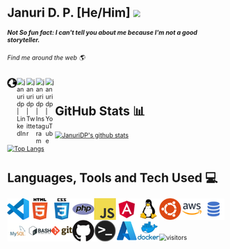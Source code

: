 # Januri D. P. [He/Him] <img src="https://raw.githubusercontent.com/vatsa287/vatsa287/master/assets/Hi.gif?raw=true" width="30px">

##### Not So fun fact: I can't tell you about me because I'm not a good storyteller.

###### Find me around the web 🌎

[<img align="left" alt="januridp.com" width="22px" src="https://raw.githubusercontent.com/iconic/open-iconic/master/svg/globe.svg" />][website]
[<img align="left" alt="januridp | LinkedIn" width="22px" src="https://cdn.jsdelivr.net/npm/simple-icons@v3/icons/linkedin.svg" />][linkedin]
[<img align="left" alt="januridp | Twitter" width="22px" src="https://cdn.jsdelivr.net/npm/simple-icons@v3/icons/twitter.svg" />][twitter]
[<img align="left" alt="januridp | Instagram" width="22px" src="https://cdn.jsdelivr.net/npm/simple-icons@v3/icons/instagram.svg" />][instagram]
[<img align="left" alt="januridp | YouTube" width="22px" src="https://cdn.jsdelivr.net/npm/simple-icons@v3/icons/youtube.svg" />][youtube]

<br>

# GitHub Stats 📊
[![JanuriDP's github stats](https://github-readme-stats.vercel.app/api?username=januridp&show_icons=true&theme=dark)](https://github.com/januridp)

[![Top Langs](https://github-readme-stats.vercel.app/api/top-langs/?username=januridp&layout=compact)](https://github.com/januridp)

# Languages, Tools and Tech Used :computer:

<img align="left" alt="Visual Studio Code" width="50px" src="https://raw.githubusercontent.com/github/explore/80688e429a7d4ef2fca1e82350fe8e3517d3494d/topics/visual-studio-code/visual-studio-code.png" />
<img align="left" alt="HTML5" width="50px" src="https://raw.githubusercontent.com/github/explore/80688e429a7d4ef2fca1e82350fe8e3517d3494d/topics/html/html.png" />
<img align="left" alt="CSS3" width="50px" src="https://raw.githubusercontent.com/github/explore/80688e429a7d4ef2fca1e82350fe8e3517d3494d/topics/css/css.png" />
<img align="left" alt="PHP" width="50px" src="https://raw.githubusercontent.com/github/explore/ccc16358ac4530c6a69b1b80c7223cd2744dea83/topics/php/php.png" />
<img align="left" alt="JavaScript" width="50px" src="https://raw.githubusercontent.com/github/explore/80688e429a7d4ef2fca1e82350fe8e3517d3494d/topics/javascript/javascript.png" />
<img align="left" alt="Angular" width="50px" src="https://raw.githubusercontent.com/github/explore/80688e429a7d4ef2fca1e82350fe8e3517d3494d/topics/angular/angular.png" />
<img align="left" alt="Linux" width="50px" src="https://raw.githubusercontent.com/github/explore/80688e429a7d4ef2fca1e82350fe8e3517d3494d/topics/linux/linux.png" />
<img align="left" alt="Ubuntu" width="50px" src="https://raw.githubusercontent.com/github/explore/80688e429a7d4ef2fca1e82350fe8e3517d3494d/topics/ubuntu/ubuntu.png" />
<img align="left" alt="AWS" width="50px" src="https://raw.githubusercontent.com/github/explore/fbceb94436312b6dacde68d122a5b9c7d11f9524/topics/aws/aws.png" />
<img align="left" alt="SQL" width="50px" src="https://raw.githubusercontent.com/github/explore/80688e429a7d4ef2fca1e82350fe8e3517d3494d/topics/sql/sql.png" />
<img align="left" alt="MySQL" width="50px" src="https://raw.githubusercontent.com/github/explore/80688e429a7d4ef2fca1e82350fe8e3517d3494d/topics/mysql/mysql.png" />
<img align="left" alt="Bash" width="50px" src="https://raw.githubusercontent.com/github/explore/80688e429a7d4ef2fca1e82350fe8e3517d3494d/topics/bash/bash.png" />
<img align="left" alt="Git" width="50px" src="https://raw.githubusercontent.com/github/explore/80688e429a7d4ef2fca1e82350fe8e3517d3494d/topics/git/git.png" />
<img align="left" alt="GitHub" width="50px" src="https://raw.githubusercontent.com/github/explore/78df643247d429f6cc873026c0622819ad797942/topics/github/github.png" />
<img align="left" alt="Terminal" width="50px" src="https://raw.githubusercontent.com/github/explore/80688e429a7d4ef2fca1e82350fe8e3517d3494d/topics/terminal/terminal.png" />
<img align="left" alt="Azure" width="50px" src="https://raw.githubusercontent.com/github/explore/80688e429a7d4ef2fca1e82350fe8e3517d3494d/topics/azure/azure.png" />
<img align="left" alt="Docker" width="50px" src="https://raw.githubusercontent.com/github/explore/80688e429a7d4ef2fca1e82350fe8e3517d3494d/topics/docker/docker.png" />

<br><br><br><br>

![visitors](https://visitor-badge.laobi.icu/badge?page_id=januridp.januridp)

[website]: https://januridp.com/
[twitter]: https://twitter.com/januridp
[youtube]: https://www.youtube.com/user/TheGeekStyle?sub_confirmation=1
[instagram]: https://www.instagram.com/januridp/
[linkedin]: https://www.linkedin.com/in/januridp/
